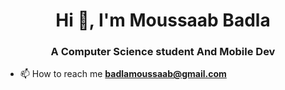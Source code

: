 <h1 align="center">Hi 👋, I'm Moussaab Badla</h1>
<h3 align="center">A Computer Science student And Mobile Dev</h3>


- 📫 How to reach me **badlamoussaab@gmail.com**





